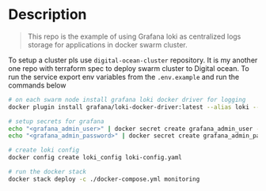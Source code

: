 # Description

> This repo is the example of using Grafana loki as centralized logs storage for applications in docker swarm cluster.

To setup a cluster pls use `digital-ocean-cluster` repository. It is my another one repo with terraform spec to deploy swarm cluster to Digital ocean.
To run the service export env variables from the `.env.example` and run the commands below

```bash
# on each swarm node install grafana loki docker driver for logging
docker plugin install grafana/loki-docker-driver:latest --alias loki --grant-all-permissions

# setup secrets for grafana
echo "<grafana_admin_user>" | docker secret create grafana_admin_user -
echo "<grafana_admin_password>" | docker secret create grafana_admin_password -

# create loki config
docker config create loki_config loki-config.yaml

# run the docker stack
docker stack deploy -c ./docker-compose.yml monitoring
```
